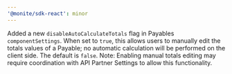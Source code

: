 ```yaml
---
'@monite/sdk-react': minor
---
```


Added a new `disableAutoCalculateTotals` flag in Payables `componentSettings`. When set to `true`, this allows users to manually edit the totals values of a Payable; no automatic calculation will be performed on the client side. The default is `false`. Note: Enabling manual totals editing may require coordination with API Partner Settings to allow this functionality.
